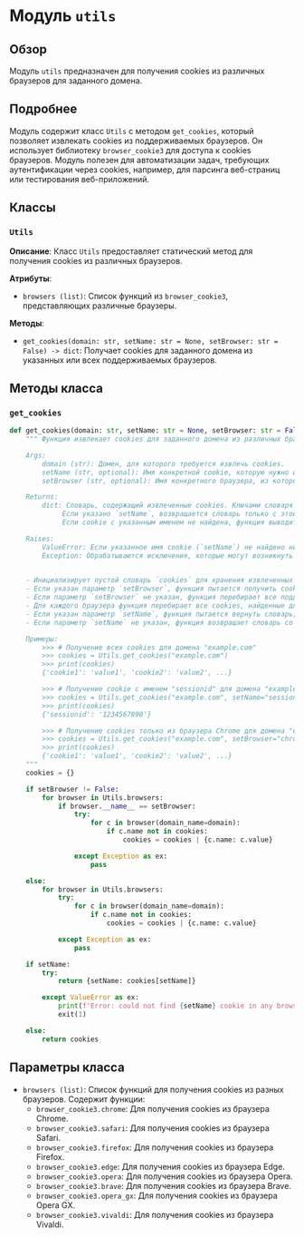 # Модуль `utils`

## Обзор

Модуль `utils` предназначен для получения cookies из различных браузеров для заданного домена.

## Подробнее

Модуль содержит класс `Utils` с методом `get_cookies`, который позволяет извлекать cookies из поддерживаемых браузеров. Он использует библиотеку `browser_cookie3` для доступа к cookies браузеров. Модуль полезен для автоматизации задач, требующих аутентификации через cookies, например, для парсинга веб-страниц или тестирования веб-приложений.

## Классы

### `Utils`

**Описание**: Класс `Utils` предоставляет статический метод для получения cookies из различных браузеров.

**Атрибуты**:
- `browsers (list)`: Список функций из `browser_cookie3`, представляющих различные браузеры.

**Методы**:
- `get_cookies(domain: str, setName: str = None, setBrowser: str = False) -> dict`: Получает cookies для заданного домена из указанных или всех поддерживаемых браузеров.

## Методы класса

### `get_cookies`

```python
def get_cookies(domain: str, setName: str = None, setBrowser: str = False) -> dict:
    """ Функция извлекает cookies для заданного домена из различных браузеров.

    Args:
        domain (str): Домен, для которого требуется извлечь cookies.
        setName (str, optional): Имя конкретной cookie, которую нужно извлечь. По умолчанию `None`, что означает извлечение всех cookies для домена.
        setBrowser (str, optional): Имя конкретного браузера, из которого нужно извлечь cookies. Если `False`, cookies извлекаются из всех поддерживаемых браузеров. По умолчанию `False`.

    Returns:
        dict: Словарь, содержащий извлеченные cookies. Ключами словаря являются имена cookies, а значениями - их значения.
             Если указано `setName`, возвращается словарь только с этой cookie.
             Если cookie с указанным именем не найдена, функция выводит сообщение об ошибке и завершает работу.

    Raises:
        ValueError: Если указанное имя cookie (`setName`) не найдено ни в одном из браузеров.
        Exception: Обрабатываются исключения, которые могут возникнуть при доступе к cookies браузеров.

    
    - Инициализирует пустой словарь `cookies` для хранения извлеченных cookies.
    - Если указан параметр `setBrowser`, функция пытается получить cookies только из указанного браузера.
    - Если параметр `setBrowser` не указан, функция перебирает все поддерживаемые браузеры и пытается получить cookies из каждого.
    - Для каждого браузера функция перебирает все cookies, найденные для заданного домена, и добавляет их в словарь `cookies`, если их там еще нет.
    - Если указан параметр `setName`, функция пытается вернуть словарь, содержащий только cookie с указанным именем. Если cookie не найдена, выводится сообщение об ошибке и происходит выход из программы.
    - Если параметр `setName` не указан, функция возвращает словарь со всеми найденными cookies.

    Примеры:
        >>> # Получение всех cookies для домена "example.com"
        >>> cookies = Utils.get_cookies("example.com")
        >>> print(cookies)
        {'cookie1': 'value1', 'cookie2': 'value2', ...}

        >>> # Получение cookie с именем "sessionid" для домена "example.com"
        >>> cookies = Utils.get_cookies("example.com", setName="sessionid")
        >>> print(cookies)
        {'sessionid': '1234567890'}

        >>> # Получение cookies только из браузера Chrome для домена "example.com"
        >>> cookies = Utils.get_cookies("example.com", setBrowser="chrome")
        >>> print(cookies)
        {'cookie1': 'value1', 'cookie2': 'value2', ...}
    """
    cookies = {}

    if setBrowser != False:
        for browser in Utils.browsers:
            if browser.__name__ == setBrowser:
                try:
                    for c in browser(domain_name=domain):
                        if c.name not in cookies:
                            cookies = cookies | {c.name: c.value}

                except Exception as ex:
                    pass

    else:
        for browser in Utils.browsers:
            try:
                for c in browser(domain_name=domain):
                    if c.name not in cookies:
                        cookies = cookies | {c.name: c.value}

            except Exception as ex:
                pass

    if setName:
        try:
            return {setName: cookies[setName]}

        except ValueError as ex:
            print(f'Error: could not find {setName} cookie in any browser.')
            exit(1)

    else:
        return cookies
```

## Параметры класса

- `browsers (list)`: Список функций для получения cookies из разных браузеров. Содержит функции:
  - `browser_cookie3.chrome`: Для получения cookies из браузера Chrome.
  - `browser_cookie3.safari`: Для получения cookies из браузера Safari.
  - `browser_cookie3.firefox`: Для получения cookies из браузера Firefox.
  - `browser_cookie3.edge`: Для получения cookies из браузера Edge.
  - `browser_cookie3.opera`: Для получения cookies из браузера Opera.
  - `browser_cookie3.brave`: Для получения cookies из браузера Brave.
  - `browser_cookie3.opera_gx`: Для получения cookies из браузера Opera GX.
  - `browser_cookie3.vivaldi`: Для получения cookies из браузера Vivaldi.
